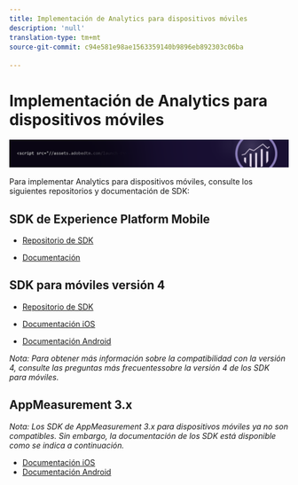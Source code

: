 ```yaml
---
title: Implementación de Analytics para dispositivos móviles
description: 'null'
translation-type: tm+mt
source-git-commit: c94e581e98ae1563359140b9896eb892303c06ba

---
```



# Implementación de Analytics para dispositivos móviles

![Banner](../../assets/doc_banner_implement.png)

Para implementar Analytics para dispositivos móviles, consulte los siguientes repositorios y documentación de SDK:

## SDK de Experience Platform Mobile

* [Repositorio de SDK](https://github.com/Adobe-Marketing-Cloud/aep-sdks-documentation/blob/master/resources/frequently-asked-questions/current-sdk-versions.md)

* [Documentación](https://aep-sdks.gitbook.io/docs/)

## SDK para móviles versión 4

* [Repositorio de SDK](https://github.com/Adobe-Marketing-Cloud/mobile-services/tree/master/sdks)

* [Documentación iOS](https://docs.adobe.com/content/help/en/mobile-services/ios/overview.html)
* [Documentación Android](https://docs.adobe.com/content/help/en/mobile-services/android/overview.html)

*Nota: Para obtener más información sobre la compatibilidad con la versión 4, consulte las preguntas más frecuentes[](https://aep-sdks.gitbook.io/docs/version-4-sdk-end-of-support-faq)sobre la versión 4 de los SDK para móviles.*

## AppMeasurement 3.x

*Nota: Los SDK de AppMeasurement 3.x para dispositivos móviles ya no son compatibles. Sin embargo, la documentación de los SDK está disponible como se indica a continuación.*

* [Documentación iOS](/assets/adobe_mobile_ios_3.x.pdf)
* [Documentación Android](/assets/android_3.x.pdf)
